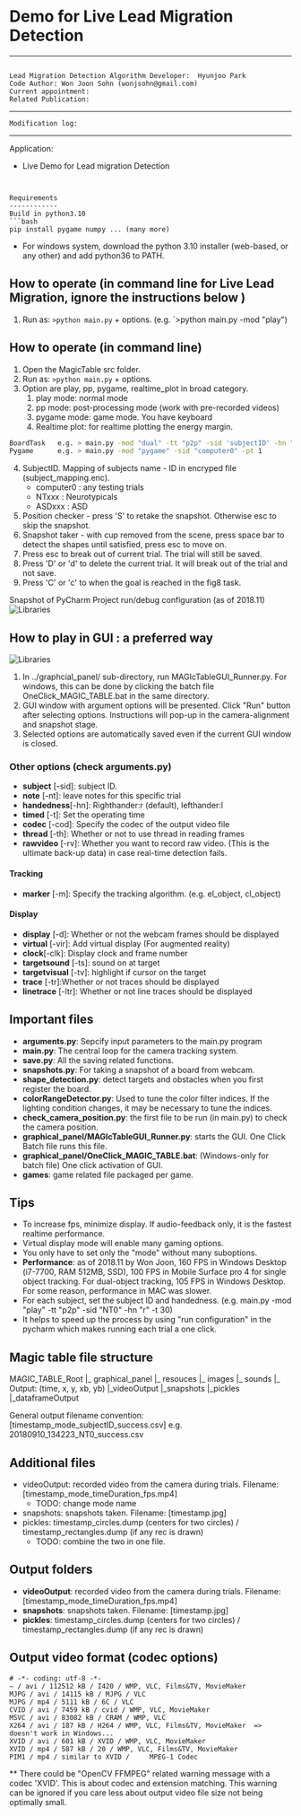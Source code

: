 ﻿Demo for Live Lead Migration Detection  
====================================
---

``` 

Lead Migration Detection Algorithm Developer:  Hyunjoo Park
Code Author: Won Joon Sohn (wonjsohn@gmail.com)
Current appointment: 
Related Publication: 
```

---
``` Modification log: ```

--- 
Application: 
* Live Demo for Lead migration Detection 
```


Requirements
------------
Build in python3.10
```bash
pip install pygame numpy ... (many more)
```
* For windows system, download the python 3.10 installer (web-based, or any other) and add python36 to PATH.  


How to operate (in command line for Live Lead Migration, ignore the instructions below )
------
1. Run as: `>python main.py` + options.  (e.g. `>python main.py -mod "play")




How to operate (in command line)
-------
1. Open the MagicTable src folder.
2. Run as: `>python main.py` + options.
3. Option are play, pp, pygame, realtime_plot in broad category.
    1. play mode: normal mode 
    2. pp mode: post-processing mode (work with pre-recorded videos)
    3. pygame mode: game mode. You have keyboard  
    4. Realtime plot: for realtime plotting the energy margin. 
```bash
BoardTask   e.g. > main.py -mod "dual" -tt "p2p" -sid 'subjectID' -hn "r" -idx "ID1" -obs 0 -t 30
Pygame      e.g. > main.py -mod "pygame" -sid "computer0" -pt 1
```
4. SubjectID. Mapping of subjects name - ID in encryped file (subject_mapping.enc).
    * computer0 : any testing trials 
    * NTxxx     : Neurotypicals
    * ASDxxx    : ASD 
5. Position checker - press 'S' to retake the snapshot. Otherwise esc to skip the snapshot. 
6. Snapshot taker - with cup removed from the scene, press space bar to detect the shapes until satisfied, press esc to move on.  
7.  Press esc to break out of current trial. The trial will still be saved.
8.  Press 'D' or 'd' to delete the current trial. It will break out of the trial and not save. 
9.  Press 'C' or 'c' to when the goal is reached in the fig8 task.

Snapshot of PyCharm Project run/debug configuration (as of 2018.11)
![Libraries](resources/PyCharm_runconfig.png?raw=true)


How to play in GUI : a preferred way
-------
![Libraries](resources/GUI_play.png?raw=true)
1. In ../graphcial_panel/ sub-directory, run MAGIcTableGUI_Runner.py.  For windows, this can be done by clicking the batch file OneClick_MAGIC_TABLE.bat in the same directory.
2. GUI window with argument options will be presented. Click "Run" button after selecting options. Instructions will pop-up in the camera-alignment and snapshot stage.        
3. Selected options are automatically saved even if the current GUI window is closed.  


### Other options (check arguments.py)
* **subject** [-sid]: subject ID. 
* **note** [-nt]: leave notes for this specific trial
* **handedness**[-hn]: Righthander:r (default), lefthander:l 
* **timed** [-t]: Set the operating time
* **codec** [-cod]: Specify the codec of the output video file
* **thread** [-th]: Whether or not to use thread in reading frames
* **rawvideo** [-rv]: Whether you want to record raw video. (This is the ultimate back-up data) in case real-time detection fails.
 
#### Tracking
* **marker** [-m]: Specify the tracking algorithm. (e.g. el_object, cl_object)



#### Display
* **display** [-d]: Whether or not the webcam frames should be displayed
* **virtual** [-vir]: Add virtual display (For augmented reality)
* **clock**[-clk]: Display clock and frame number
* **targetsound** [-ts]: sound on at target
* **targetvisual** [-tv]: highlight if cursor on the target
* **trace** [-tr]:Whether or not  traces should be displayed
* **linetrace** [-ltr]: Whether or not line traces should be displayed

## Important files
* **arguments.py**: Sepcify input parameters to the main.py program
* **main.py**: The central loop for the camera tracking system.
* **save.py**: All the saving related functions.
* **snapshots.py**: For taking a snapshot of a board from webcam.
* **shape_detection.py**:  detect targets and obstacles when you first register the board.
* **colorRangeDetector.py**: Used to tune the color filter indices. If the lighting condition changes, it may be necessary to tune the indices.
* **check_camera_position.py**: the first file to be run (in main.py) to check the camera position.
* **graphical_panel/MAGIcTableGUI_Runner.py**:  starts the GUI. One Click Batch file runs this file.  
* **graphical_panel/OneClick_MAGIC_TABLE.bat**: (Windows-only for batch file) One click activation of GUI. 
* **games**: game related file packaged per game.

## Tips
* To increase fps, minimize display. If audio-feedback only, it is the fastest realtime performance.
* Virtual display mode will enable many gaming options.   
* You only have to set only the "mode" without many suboptions.
* **Performance**: as of 2018.11 by Won Joon, 160 FPS in Windows Desktop (i7-7700, RAM 512MB, SSD), 100 FPS in Mobile Surface pro 4 for single object tracking.  For dual-object tracking, 105 FPS in Windows Desktop. For some reason, performance in MAC was slower.     
* For each subject, set the subject ID and handedness. (e.g. main.py -mod "play" -tt "p2p" -sid "NT0" -hn "r" -t 30)
* It helps to speed up the process by using "run configuration" in the pycharm which makes running each trial a one click. 

## Magic table file structure

MAGIC_TABLE_Root
    |_ graphical_panel
    |_ resouces
        |_ images
        |_ sounds
    |_ Output: (time, x, y, xb, yb) 
        |_videoOutput
        |_snapshots
        |_pickles
        |_dataframeOutput



General output filename convention: [timestamp_mode_subjectID_success.csv]
e.g. 20180910_134223_NT0_success.csv


## Additional files

* videoOutput: recorded video from the camera during trials. Filename: [timestamp_mode_timeDuration_fps.mp4]
    * TODO: change mode name  
* snapshots: snapshots taken. Filename: [timestamp.jpg]
* pickles: timestamp_circles.dump (centers for two circles) / timestamp_rectangles.dump (if any rec is drawn) 
    * TODO: combine the two in one file. 
    
## Output folders 

* **videoOutput**: recorded video from the camera during trials. Filename: [timestamp_mode_timeDuration_fps.mp4]
* **snapshots**: snapshots taken. Filename: [timestamp.jpg]
* **pickles**: timestamp_circles.dump (centers for two circles) / timestamp_rectangles.dump (if any rec is drawn) 


Output video format (codec options)
---------------------
```
# -*- coding: utf-8 -*-
– / avi / 112512 kB / I420 / WMP, VLC, Films&TV, MovieMaker
MJPG / avi / 14115 kB / MJPG / VLC
MJPG / mp4 / 5111 kB / 6C / VLC
CVID / avi / 7459 kB / cvid / WMP, VLC, MovieMaker
MSVC / avi / 83082 kB / CRAM / WMP, VLC
X264 / avi / 187 kB / H264 / WMP, VLC, Films&TV, MovieMaker  => doesn't work in Windows...
XVID / avi / 601 kB / XVID / WMP, VLC, MovieMaker
XVID / mp4 / 587 kB / 20 / WMP, VLC, Films&TV, MovieMaker
PIM1 / mp4 / similar to XVID /     MPEG-1 Codec
```

** There could be "OpenCV FFMPEG" related warning message with a codec 'XVID'. This is about codec and extension matching.  This warning can be ignored if you care less about output video file size not being optimally small.   

